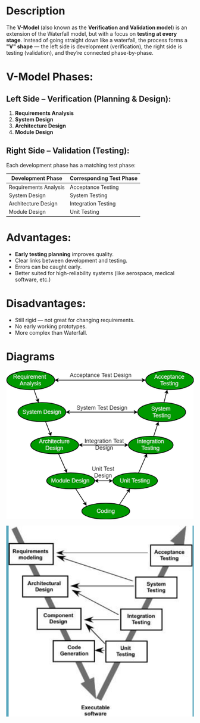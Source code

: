 # Description

The **V-Model** (also known as the **Verification and Validation model**) is an extension of the Waterfall model, but with a focus on **testing at every stage**. Instead of going straight down like a waterfall, the process forms a **"V" shape** — the left side is development (verification), the right side is testing (validation), and they’re connected phase-by-phase.


# V-Model Phases:

## Left Side – **Verification (Planning & Design):**

1. **Requirements Analysis**
2. **System Design**
3. **Architecture Design**
4. **Module Design**

## Right Side – **Validation (Testing):**

Each development phase has a matching test phase:

| Development Phase     | Corresponding Test Phase |
| --------------------- | ------------------------ |
| Requirements Analysis | Acceptance Testing       |
| System Design         | System Testing           |
| Architecture Design   | Integration Testing      |
| Module Design         | Unit Testing             |

# Advantages:
- **Early testing planning** improves quality.
- Clear links between development and testing.
- Errors can be caught early.
- Better suited for high-reliability systems (like aerospace, medical software, etc.)

# Disadvantages:
- Still rigid — not great for changing requirements.
- No early working prototypes.
- More complex than Waterfall.

# Diagrams

![v model 1](Images/Pasted%20image%2020250413230005.png)

![v-model 2](Images/Pasted%20image%2020250413230023.png)
